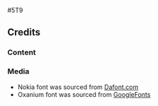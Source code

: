 #5T9


## Credits
### Content
### Media
- Nokia font was sourced from [Dafont.com](https://www.dafont.com/nokia-cellphone.font)
- Oxanium font was sourced from [GoogleFonts](https://fonts.google.com/specimen/Oxanium?preview)
